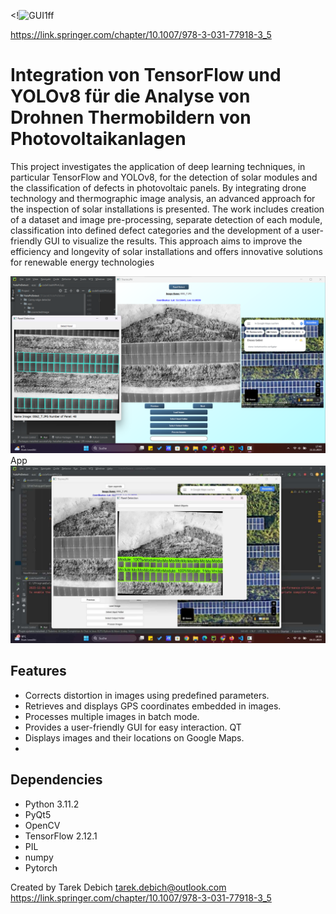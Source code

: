<!![GUI1ff](file1/ma1.png)

https://link.springer.com/chapter/10.1007/978-3-031-77918-3_5
#  Integration von TensorFlow und YOLOv8 für die Analyse von Drohnen Thermobildern von Photovoltaikanlagen
This project investigates the application of deep learning techniques, in particular TensorFlow and YOLOv8, for the detection of solar modules and the classification of defects in photovoltaic panels. By integrating drone technology and thermographic image analysis, an advanced approach for the inspection of solar installations is presented. The work includes creation of a dataset and image pre-processing, separate detection of each module, classification into defined defect categories and the development of a user-friendly GUI to visualize the results. This approach aims to improve the efficiency and longevity of solar installations and offers innovative solutions for renewable energy technologies

![App Screenshot](https://github.com/TarDeb/MA/blob/27e6385cec0d2426e2efefe85b880123811b7c08/387508151_1380176899243030_4120885499804082978_n.png)
App
![App Screenshot](https://github.com/TarDeb/MA/blob/229a95a5e50b27a44daa4cadea194cbba7e334a4/385538764_1069174124252165_3085827202658150078_n.jpg?raw=true)

## Features
- Corrects distortion in images using predefined parameters.
- Retrieves and displays GPS coordinates embedded in images.
- Processes multiple images in batch mode.
- Provides a user-friendly GUI for easy interaction. QT
- Displays images and their locations on Google Maps.
- 



## Dependencies

- Python  3.11.2
- PyQt5
- OpenCV
- TensorFlow  2.12.1
- PIL
- numpy
- Pytorch



Created by Tarek Debich 
tarek.debich@outlook.com
https://link.springer.com/chapter/10.1007/978-3-031-77918-3_5

